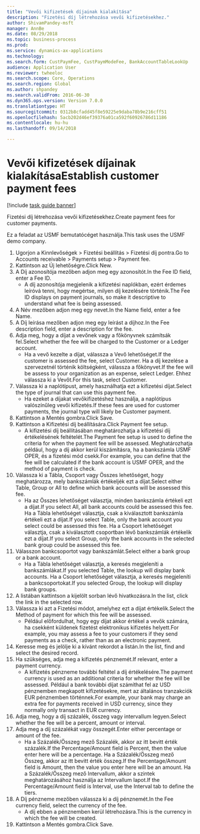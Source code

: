 ```yaml
--- 
title: "Vevői kifizetések díjainak kialakítása"
description: "Fizetési díj létrehozása vevői kifizetésekhez."
author: ShivamPandey-msft
manager: AnnBe
ms.date: 08/29/2018
ms.topic: business-process
ms.prod: 
ms.service: dynamics-ax-applications
ms.technology: 
ms.search.form: CustPaymFee, CustPaymModeFee, BankAccountTableLookUp
audience: Application User
ms.reviewer: twheeloc
ms.search.scope: Core, Operations
ms.search.region: Global
ms.author: shpandey
ms.search.validFrom: 2016-06-30
ms.dyn365.ops.version: Version 7.0.0
ms.translationtype: HT
ms.sourcegitcommit: 0312b8cfadd45f8e59225e9daba78b9e216cff51
ms.openlocfilehash: 5acb202d46ef39376a01ca592f60926786d11186
ms.contentlocale: hu-hu
ms.lasthandoff: 09/14/2018

---
```

# <a name="establish-customer-payment-fees"></a><span data-ttu-id="e59cd-103">Vevői kifizetések díjainak kialakítása</span><span class="sxs-lookup"><span data-stu-id="e59cd-103">Establish customer payment fees</span></span>

[!include [task guide banner](../../includes/task-guide-banner.md)]

<span data-ttu-id="e59cd-104">Fizetési díj létrehozása vevői kifizetésekhez.</span><span class="sxs-lookup"><span data-stu-id="e59cd-104">Create payment fees for customer payments.</span></span>

<span data-ttu-id="e59cd-105">Ez a feladat az USMF bemutatócéget használja.</span><span class="sxs-lookup"><span data-stu-id="e59cd-105">This task uses the USMF demo company.</span></span>

1. <span data-ttu-id="e59cd-106">Ugorjon a Kinnlevőségek > Fizetési beállítás > Fizetési díj pontra.</span><span class="sxs-lookup"><span data-stu-id="e59cd-106">Go to Accounts receivable > Payments setup > Payment fee.</span></span>
2. <span data-ttu-id="e59cd-107">Kattintson az Új lehetőségre.</span><span class="sxs-lookup"><span data-stu-id="e59cd-107">Click New.</span></span>
3. <span data-ttu-id="e59cd-108">A Díj azonosítója mezőben adjon meg egy azonosítót.</span><span class="sxs-lookup"><span data-stu-id="e59cd-108">In the Fee ID field, enter a Fee ID.</span></span>
    * <span data-ttu-id="e59cd-109">A díj azonosítója megjelenik a kifizetési naplókban, ezért érdemes leíróvá tenni, hogy megértse, milyen díj kezelésére történik.</span><span class="sxs-lookup"><span data-stu-id="e59cd-109">The Fee ID displays on payment journals, so make it descriptive to understand what fee is being assessed.</span></span>  
4. <span data-ttu-id="e59cd-110">A Név mezőben adjon meg egy nevet.</span><span class="sxs-lookup"><span data-stu-id="e59cd-110">In the Name field, enter a fee Name.</span></span>
5. <span data-ttu-id="e59cd-111">A Díj leírása mezőben adjon meg egy leírást a díjhoz.</span><span class="sxs-lookup"><span data-stu-id="e59cd-111">In the Fee description field, enter a description for the fee.</span></span>
6. <span data-ttu-id="e59cd-112">Adja meg, hogy a díjat a vevőnek vagy a főkönyvnek számítsák fel.</span><span class="sxs-lookup"><span data-stu-id="e59cd-112">Select whether the fee will be charged to the Customer or a Ledger account.</span></span>
    * <span data-ttu-id="e59cd-113">Ha a vevő kezelte a díjat, válassza a Vevő lehetőséget.</span><span class="sxs-lookup"><span data-stu-id="e59cd-113">If the customer is assessed the fee, select Customer.</span></span> <span data-ttu-id="e59cd-114">Ha a díj kezelése a szervezetnél történik költségként, válassza a főkönyvet.</span><span class="sxs-lookup"><span data-stu-id="e59cd-114">If the fee will be assess to your organization as an expense, select Ledger.</span></span> <span data-ttu-id="e59cd-115">Ehhez válassza ki a Vevőt.</span><span class="sxs-lookup"><span data-stu-id="e59cd-115">For this task, select Customer.</span></span>  
7. <span data-ttu-id="e59cd-116">Válassza ki a naplótípust, amely használhatja ezt a kifizetési díjat.</span><span class="sxs-lookup"><span data-stu-id="e59cd-116">Select the type of  journal that can use this payment fee.</span></span>
    * <span data-ttu-id="e59cd-117">Ha ezeket a díjakat vevőkifizetéshez használja, a naplótípus valószínűleg vevői kifizetés.</span><span class="sxs-lookup"><span data-stu-id="e59cd-117">If these fees are used for customer payments, the journal type will likely be Customer payment.</span></span>  
8. <span data-ttu-id="e59cd-118">Kattintson a Mentés gombra.</span><span class="sxs-lookup"><span data-stu-id="e59cd-118">Click Save.</span></span>
9. <span data-ttu-id="e59cd-119">Kattintson a Kifizetési díj beállítására.</span><span class="sxs-lookup"><span data-stu-id="e59cd-119">Click Payment fee setup.</span></span>
    * <span data-ttu-id="e59cd-120">A kifizetési díj beállításában meghatározhatja a kifizetési díj értékelésének feltételét.</span><span class="sxs-lookup"><span data-stu-id="e59cd-120">The Payment fee setup is used to define the criteria for when the payment fee will be assessed.</span></span>  <span data-ttu-id="e59cd-121">Meghatározhatja például, hogy a díj akkor kerül kiszámításra, ha a bankszámla USMF OPER, és a fizetési mód csekk.</span><span class="sxs-lookup"><span data-stu-id="e59cd-121">For example, you can define that the fee will be calculated if the bank account is USMF OPER, and the method of payment is check.</span></span>  
10. <span data-ttu-id="e59cd-122">Válassza ki a Tábla, Csoport vagy Összes lehetőséget, hogy meghatározza, mely bankszámlák értékeljék ezt a díjat.</span><span class="sxs-lookup"><span data-stu-id="e59cd-122">Select either Table, Group or All to define which bank accounts will be assessed this fee.</span></span>
    * <span data-ttu-id="e59cd-123">Ha az Összes lehetőséget választja, minden bankszámla értékeli ezt a díjat.</span><span class="sxs-lookup"><span data-stu-id="e59cd-123">If you select All, all bank accounts could be assessed this fee.</span></span>  <span data-ttu-id="e59cd-124">Ha a Tábla lehetőséget választja, csak a kiválasztott bankszámla értékeli ezt a díjat.</span><span class="sxs-lookup"><span data-stu-id="e59cd-124">If you select Table, only the bank account you select could be assessed this fee.</span></span> <span data-ttu-id="e59cd-125">Ha a Csoport lehetőséget választja, csak a kiválasztott csoportban lévő bankszámlák értékelik ezt a díjat.</span><span class="sxs-lookup"><span data-stu-id="e59cd-125">If you select Group, only the bank accounts in the selected bank group could be assessed this fee.</span></span>  
11. <span data-ttu-id="e59cd-126">Válasszon bankcsoportot vagy bankszámlát.</span><span class="sxs-lookup"><span data-stu-id="e59cd-126">Select either a bank group or a bank account.</span></span>
    * <span data-ttu-id="e59cd-127">Ha a Tábla lehetőséget választja, a keresés megjeleníti a bankszámlákat.</span><span class="sxs-lookup"><span data-stu-id="e59cd-127">If you selected Table, the lookup will display bank accounts.</span></span> <span data-ttu-id="e59cd-128">Ha a Csoport lehetőséget választja, a keresés megjeleníti a bankcsoportokat.</span><span class="sxs-lookup"><span data-stu-id="e59cd-128">If you selected Group, the lookup will display bank groups.</span></span>  
12. <span data-ttu-id="e59cd-129">A listában kattintson a kijelölt sorban lévő hivatkozásra.</span><span class="sxs-lookup"><span data-stu-id="e59cd-129">In the list, click the link in the selected row.</span></span>
13. <span data-ttu-id="e59cd-130">Válassza ki azt a Fizetési módot, amelyhez ezt a díjat értékelik.</span><span class="sxs-lookup"><span data-stu-id="e59cd-130">Select the Method of payment for which this fee will be assessed.</span></span>
    * <span data-ttu-id="e59cd-131">Például előfordulhat, hogy egy díjat akkor értékel a vevők számára, ha csekként küldenek fizetést elektronikus kifizetés helyett.</span><span class="sxs-lookup"><span data-stu-id="e59cd-131">For example, you may assess a fee to your customers if they send payments as a check, rather than as an electronic payment.</span></span>  
14. <span data-ttu-id="e59cd-132">Keresse meg és jelölje ki a kívánt rekordot a listán.</span><span class="sxs-lookup"><span data-stu-id="e59cd-132">In the list, find and select the desired record.</span></span>
15. <span data-ttu-id="e59cd-133">Ha szükséges, adja meg a kifizetés pénznemét.</span><span class="sxs-lookup"><span data-stu-id="e59cd-133">If relevant, enter a payment currency.</span></span>
    * <span data-ttu-id="e59cd-134">A kifizetés pénzneme további feltétel a díj értékelésére.</span><span class="sxs-lookup"><span data-stu-id="e59cd-134">The payment currency is used as an additional criteria for whether the fee will be assessed.</span></span>  <span data-ttu-id="e59cd-135">Például a bank további díjat számíthat fel az USD pénznemben megkapott kifizetésekre, mert az általános tranzakciók EUR pénznemben történnek.</span><span class="sxs-lookup"><span data-stu-id="e59cd-135">For example, your bank may charge an extra fee for payments received in USD currency, since they normally only transact in EUR currency.</span></span>  
16. <span data-ttu-id="e59cd-136">Adja meg, hogy a díj százalék, összeg vagy intervallum legyen.</span><span class="sxs-lookup"><span data-stu-id="e59cd-136">Select whether the fee will be a percent, amount or interval.</span></span>
17. <span data-ttu-id="e59cd-137">Adja meg a díj százalékát vagy összegét.</span><span class="sxs-lookup"><span data-stu-id="e59cd-137">Enter either percentage or amount of the fee.</span></span>
    * <span data-ttu-id="e59cd-138">Ha a Százalék/Összeg mező Százalék, akkor az itt bevitt érték százalék.</span><span class="sxs-lookup"><span data-stu-id="e59cd-138">If the Percentage/Amount field is Percent, then the value enter here will be a percentage.</span></span> <span data-ttu-id="e59cd-139">Ha a Százalék/Összeg mező Összeg, akkor az itt bevitt érték összeg.</span><span class="sxs-lookup"><span data-stu-id="e59cd-139">If the Percentage/Amount field is Amount, then the value you enter here will be an amount.</span></span> <span data-ttu-id="e59cd-140">Ha a Százalék/Összeg mező Intervallum, akkor a szintek meghatározásához használja az Intervallum lapot.</span><span class="sxs-lookup"><span data-stu-id="e59cd-140">If the Percentage/Amount field is Interval, use the Interval tab to define the tiers.</span></span>  
18. <span data-ttu-id="e59cd-141">A Díj pénzneme mezőben válassza ki a díj pénznemét.</span><span class="sxs-lookup"><span data-stu-id="e59cd-141">In the Fee currency field, select the currency of the fee.</span></span>
    * <span data-ttu-id="e59cd-142">A díj ebben a pénznemben kerül létrehozásra.</span><span class="sxs-lookup"><span data-stu-id="e59cd-142">This is the currency in which the fee will be created.</span></span>  
19. <span data-ttu-id="e59cd-143">Kattintson a Mentés gombra.</span><span class="sxs-lookup"><span data-stu-id="e59cd-143">Click Save.</span></span>


